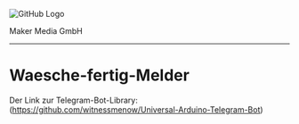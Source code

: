![GitHub Logo](http://www.heise.de/make/icons/make_logo.png)

Maker Media GmbH
*** 

# Waesche-fertig-Melder
Der Link zur Telegram-Bot-Library:
(https://github.com/witnessmenow/Universal-Arduino-Telegram-Bot)


